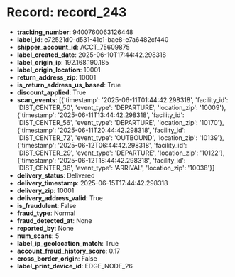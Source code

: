 # Record: record_243

- **tracking_number**: 9400760063126448
- **label_id**: e72521d0-d531-41c1-bae8-e7a6482cf440
- **shipper_account_id**: ACCT_75609875
- **label_created_date**: 2025-06-10T17:44:42.298318
- **label_origin_ip**: 192.168.190.185
- **label_origin_location**: 10001
- **return_address_zip**: 10001
- **is_return_address_us_based**: True
- **discount_applied**: True
- **scan_events**: [{'timestamp': '2025-06-11T01:44:42.298318', 'facility_id': 'DIST_CENTER_50', 'event_type': 'DEPARTURE', 'location_zip': '10009'}, {'timestamp': '2025-06-11T13:44:42.298318', 'facility_id': 'DIST_CENTER_56', 'event_type': 'DEPARTURE', 'location_zip': '10170'}, {'timestamp': '2025-06-11T20:44:42.298318', 'facility_id': 'DIST_CENTER_72', 'event_type': 'OUTBOUND', 'location_zip': '10139'}, {'timestamp': '2025-06-12T06:44:42.298318', 'facility_id': 'DIST_CENTER_29', 'event_type': 'DEPARTURE', 'location_zip': '10122'}, {'timestamp': '2025-06-12T18:44:42.298318', 'facility_id': 'DIST_CENTER_36', 'event_type': 'ARRIVAL', 'location_zip': '10038'}]
- **delivery_status**: Delivered
- **delivery_timestamp**: 2025-06-15T17:44:42.298318
- **delivery_zip**: 10001
- **delivery_address_valid**: True
- **is_fraudulent**: False
- **fraud_type**: Normal
- **fraud_detected_at**: None
- **reported_by**: None
- **num_scans**: 5
- **label_ip_geolocation_match**: True
- **account_fraud_history_score**: 0.17
- **cross_border_origin**: False
- **label_print_device_id**: EDGE_NODE_26
